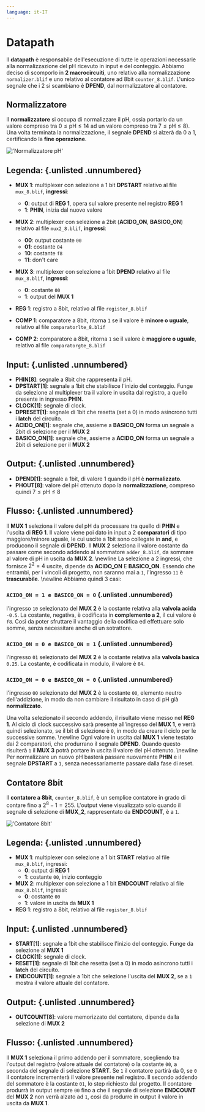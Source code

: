 ```yaml
---
language: it-IT
---
```


# Datapath
Il **datapath** è responsabile dell'esecuzione di tutte le operazioni necessarie alla normalizzazione del pH ricevuto in input e del conteggio. Abbiamo deciso di scomporlo in **2 macrocircuiti**, uno relativo alla normalizzazione `normalizer.blif` e uno relativo al contatore ad 8bit `counter_8.blif`.
L'unico segnale che i 2 si scambiano è **DPEND**, dal normalizzatore al contatore.

## Normalizzatore

Il **normalizzatore** si occupa di normalizzare il pH, ossia portarlo da un valore compreso tra $0 \leq \text{pH} \leq 14$ ad un valore compreso tra $7 \leq \text{pH} \leq 8$). Una volta terminata la normalizzazione, il segnale **DPEND** si alzerà da 0 a 1, certificando la **fine operazione**.

!['Normalizzatore pH'](resources/img/normph.svg)

## Legenda: {.unlisted .unnumbered}
- **MUX 1**: multiplexer con selezione a 1 bit **DPSTART** relativo al file `mux_8.blif`, **ingressi**:
  - **0**: output di **REG 1**, opera sul valore presente nel registro **REG 1**
  - **1**: **PHIN**, inizia dal nuovo valore

- **MUX 2**: multiplexer con selezione a 2bit (**ACIDO_ON**, **BASICO_ON**) relativo al file `mux2_8.blif`, **ingressi**:
  - **00**: output costante `00`
  - **01**: costante `04`
  - **10**: costante `f8`
  - **11**: don't care
- **MUX 3**: multiplexer con selezione a 1bit **DPEND** relativo al file `mux_8.blif`, **ingressi**:
  - **0**: costante `00`
  - **1**: output del **MUX 1**
- **REG 1**: registro a 8bit, relativo al file `register_8.blif` 
- **COMP 1**: comparatore a 8bit, ritorna `1` se il valore è **minore o uguale**, relativo al file `comparatorlte_8.blif`
- **COMP 2**: comparatore a 8bit, ritorna `1` se il valore è **maggiore o uguale**, relativo al file `comparatorgte_8.blif`


## Input: {.unlisted .unnumbered}
-   **PHIN[8]**: segnale a 8bit che rappresenta il pH.
-   **DPSTART[1]**: segnale a 1bit che stabilisce l'inizio del conteggio. Funge da selezione al multiplexer tra il valore in uscita dal registro, a quello presente in ingresso **PHIN**.
-   **CLOCK[1]**: segnale di clock.
-   **DPRESET[1]**: segnale di 1bit che resetta (set a 0) in modo asincrono tutti i **latch** del circuito.
-   **ACIDO_ON[1]**: segnale che, assieme a **BASICO_ON** forma un segnale a 2bit di selezione per il **MUX 2**
-   **BASICO_ON[1]**: segnale che, assieme a **ACIDO_ON** forma un segnale a 2bit di selezione per il **MUX 2**

## Output: {.unlisted .unnumbered}
- **DPEND[1]**: segnale a 1bit, di valore 1 quando il pH è **normalizzato**.
- **PHOUT[8]**: valore del pH ottenuto dopo la **normalizzazione**, compreso quindi $7 \leq \text{pH} \leq 8$

## Flusso: {.unlisted .unnumbered}
Il **MUX 1** seleziona il valore del pH da processare tra quello di **PHIN** e l'uscita di **REG 1**.
Il valore viene poi dato in input a 2 **comparatori** di tipo maggiore/minore uguale, le cui uscite a 1bit sono collegate in **and**, e producono il segnale di **DPEND**.
Il **MUX 2** seleziona il valore costante da passare come secondo addendo al sommatore `adder_8.blif`, da sommare al valore di pH in uscita da **MUX 2**. \newline
La selezione a 2 ingressi, che fornisce $2^{2} = 4$ uscite, dipende da **ACIDO_ON** E **BASICO_ON**. Essendo che entrambi, per i vincoli di progetto, non saranno mai a `1`, l'ingresso `11` è **trascurabile**. \newline
Abbiamo quindi 3 casi:

### `ACIDO_ON = 1 e BASICO_ON = 0` {.unlisted .unnumbered}
l'ingresso `10` selezionato del **MUX 2** è la costante relativa alla **valvola acida** `-0.5`.
La costante, negativa, è codificata in **complemento a 2**, il cui valore è `f8`. Così da poter sfruttare il vantaggio della codifica ed effettuare solo somme, senza necessitare anche di un sotrattore.

### `ACIDO_ON = 0 e BASICO_ON = 1` {.unlisted .unnumbered}
l'ingresso `01` selezionato del **MUX 2** è la costante relativa alla **valvola basica** `0.25`.
La costante, è codificata in modulo, il valore è `04`.

### `ACIDO_ON = 0 e BASICO_ON = 0` {.unlisted .unnumbered}
l'ingresso `00` selezionato del **MUX 2** è la costante `00`, elemento neutro dell'addizione, in modo da non cambiare il risultato in caso di pH già **normalizzato**.

Una volta selezionato il secondo addendo, il risultato viene messo nel **REG 1**. Al ciclo di clock successivo sarà presente all'ingresso del **MUX 1**, e verrà quindi selezionato, se il bit di selezione è `0`, in modo da creare il ciclo per le successive somme. \newline
Ogni valore in uscita dal **MUX 1** viene testato dai 2 comparatori, che produrrano il segnale **DPEND**. Quando questo risulterà `1` il **MUX 3** potrà portare in uscita il valore del pH ottenuto. \newline
Per normalizzare un nuovo pH basterà passare nuovamente **PHIN** e il segnale **DPSTART** a `1`, senza necessariamente passare dalla fase di reset.

## Contatore 8bit
Il **contatore a 8bit**, `counter_8.blif`, è un semplice contatore in grado di contare fino a $2^{8} - 1 = 255$. L'output viene visualizzato solo quando il segnale di selezione di **MUX_2**, rappresentato da **ENDCOUNT**, è a `1`.

!['Contatore 8bit'](resources/img/counter_8.svg)

## Legenda: {.unlisted .unnumbered}
- **MUX 1**: multiplexer con selezione a 1 bit **START** relativo al file `mux_8.blif`, ingressi:
  - **0**: output di **REG 1**
  - **1**: costante `00`, inizio conteggio
- **MUX 2**: multiplexer con selezione a 1 bit **ENDCOUNT** relativo al file `mux_8.blif`, ingressi:
  - **0**: costante `00`
  - **1**: valore in uscita da **MUX 1**
- **REG 1**: registro a 8bit, relativo al file `register_8.blif`
  
## Input: {.unlisted .unnumbered}
-   **START[1]**: segnale a 1bit che stabilisce l'inizio del conteggio. Funge da selezione al **MUX 1**
-   **CLOCK[1]**: segnale di clock.
-   **RESET[1]**: segnale di 1bit che resetta (set a 0) in modo asincrono tutti i **latch** del circuito.
-   **ENDCOUNT[1]**: segnale a 1bit che selezione l'uscita del **MUX 2**, se a `1` mostra il valore attuale del contatore.

## Output: {.unlisted .unnumbered}
- **OUTCOUNT[8]**: valore memorizzato del contatore, dipende dalla selezione di **MUX 2**

## Flusso: {.unlisted .unnumbered}
Il **MUX 1** seleziona il primo addendo per il sommatore, scegliendo tra l'output del registro (valore attuale del contatore) o la costante `00`, a seconda del segnale di selezione **START**. Se `1` il contatore partirà da 0, se `0` il contatore incrementerà il valore presente nel registro.
Il secondo addendo del sommatore è la costante `01`, lo step richiesto dal progetto.
Il contatore produrrà in output sempre `00` fino a che il segnale di selezione **ENDCOUNT** del **MUX 2** non verrà alzato ad `1`, così da produrre in output il valore in uscita da **MUX 1**.
